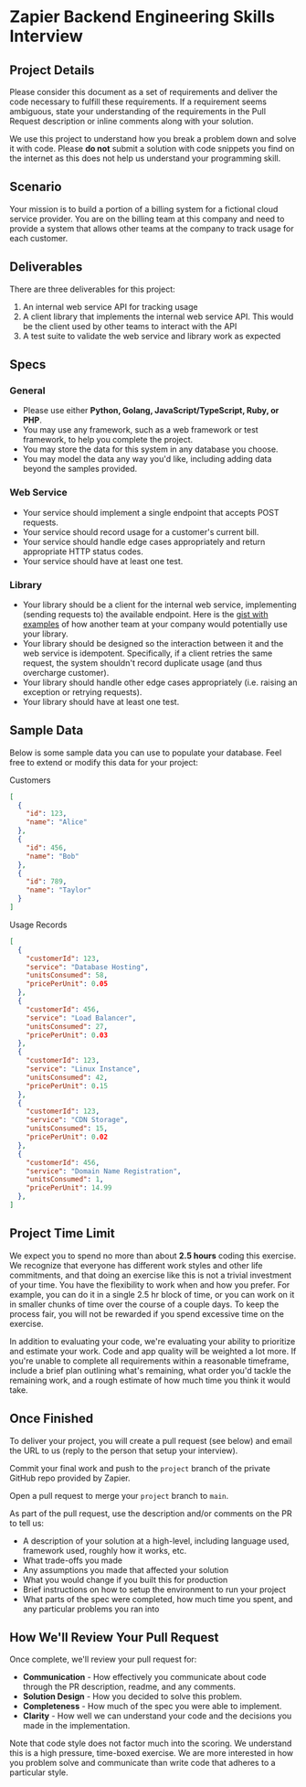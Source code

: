# Zapier Backend Engineering Skills Interview

## Project Details

Please consider this document as a set of requirements and deliver the code necessary to fulfill these requirements. If a requirement seems ambiguous, state your understanding of the requirements in the Pull Request description or inline comments along with your solution.

We use this project to understand how you break a problem down and solve it with code. Please **do not** submit a solution with code snippets you find on the internet as this does not help us understand your programming skill.

## Scenario

Your mission is to build a portion of a billing system for a fictional cloud service provider. You are on the billing team at this company and need to provide a system that allows other teams at the company to track usage for each customer.

## Deliverables

There are three deliverables for this project:

1. An internal web service API for tracking usage
1. A client library that implements the internal web service API. This would be the client used by other teams to interact with the API
1. A test suite to validate the web service and library work as expected

## Specs


### General

* Please use either **Python, Golang, JavaScript/TypeScript, Ruby, or PHP**.
* You may use any framework, such as a web framework or test framework, to help you complete the project.
* You may store the data for this system in any database you choose.
* You may model the data any way you'd like, including adding data beyond the samples provided.

### Web Service

* Your service should implement a single endpoint that accepts POST requests.
* Your service should record usage for a customer's current bill.
* Your service should handle edge cases appropriately and return appropriate HTTP status codes.
* Your service should have at least one test.

### Library

* Your library should be a client for the internal web service, implementing (sending requests to) the available endpoint. Here is the [gist with examples](https://gist.github.com/zapier-interviews/7c7e405d2b7b50e2b27c2ce6e04b9dc2) of how another team at your company would potentially use your library.
* Your library should be designed so the interaction between it and the web service is idempotent. Specifically, if a client retries the same request, the system shouldn't record duplicate usage (and thus overcharge customer).
* Your library should handle other edge cases appropriately (i.e. raising an exception or retrying requests).
* Your library should have at least one test.

## Sample Data

Below is some sample data you can use to populate your database. Feel free to extend or modify this data for your project:

Customers

```json
[
  {
    "id": 123,
    "name": "Alice"
  },
  {
    "id": 456,
    "name": "Bob"
  },
  {
    "id": 789,
    "name": "Taylor"
  }
]
```

Usage Records

```json
[
  {
    "customerId": 123,
    "service": "Database Hosting",
    "unitsConsumed": 58,
    "pricePerUnit": 0.05
  },
  {
    "customerId": 456,
    "service": "Load Balancer",
    "unitsConsumed": 27,
    "pricePerUnit": 0.03
  },
  {
    "customerId": 123,
    "service": "Linux Instance",
    "unitsConsumed": 42,
    "pricePerUnit": 0.15
  },
  {
    "customerId": 123,
    "service": "CDN Storage",
    "unitsConsumed": 15,
    "pricePerUnit": 0.02
  },
  {
    "customerId": 456,
    "service": "Domain Name Registration",
    "unitsConsumed": 1,
    "pricePerUnit": 14.99
  },
]
```

## Project Time Limit

We expect you to spend no more than about **2.5 hours** coding this exercise. We recognize that everyone has different work styles and other life commitments, and that doing an exercise like this is not a trivial investment of your time. You have the flexibility to work when and how you prefer. For example, you can do it in a single 2.5 hr block of time, or you can work on it in smaller chunks of time over the course of a couple days. To keep the process fair, you will not be rewarded if you spend excessive time on the exercise.

In addition to evaluating your code, we're evaluating your ability to prioritize and estimate your work. Code and app quality will be weighted a lot more. If you're unable to complete all requirements within a reasonable timeframe, include a brief plan outlining what's remaining, what order you'd tackle the remaining work, and a rough estimate of how much time you think it would take.

## Once Finished

To deliver your project, you will create a pull request (see below) and email the URL to us (reply to the person that setup your interview).

Commit your final work and push to the `project` branch of the private GitHub repo provided by Zapier. 

Open a pull request to merge your `project` branch to `main`.

As part of the pull request, use the description and/or comments on the PR to tell us:

  * A description of your solution at a high-level, including language used, framework used, roughly how it works, etc.
  * What trade-offs you made
  * Any assumptions you made that affected your solution
  * What you would change if you built this for production
  * Brief instructions on how to setup the environment to run your project
  * What parts of the spec were completed, how much time you spent, and any particular problems you ran into

## How We'll Review Your Pull Request

Once complete, we'll review your pull request for:

* **Communication** - How effectively you communicate about code through the PR description, readme, and any comments.
* **Solution Design** - How you decided to solve this problem.
* **Completeness** - How much of the spec you were able to implement.
* **Clarity** - How well we can understand your code and the decisions you made in the implementation.

Note that code style does not factor much into the scoring. We understand this is a high pressure, time-boxed exercise. We are more interested in how you problem solve and communicate than write code that adheres to a particular style.
